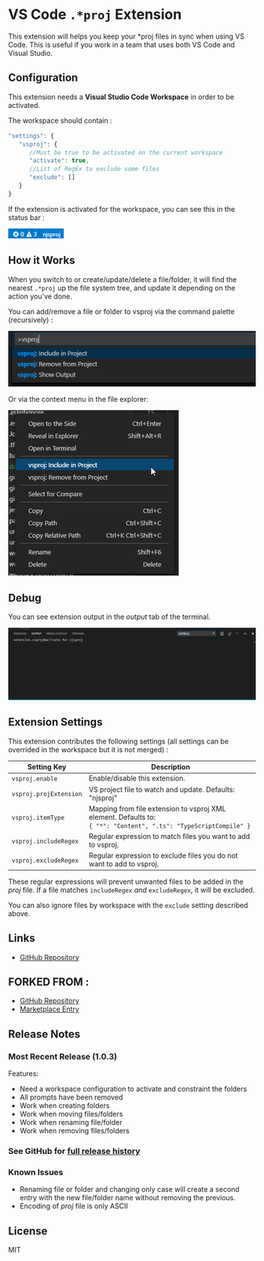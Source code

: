 # VS Code `.*proj` Extension

This extension will helps you keep your *proj files in sync when using VS Code.
This is useful if you work in a team that uses both VS Code and Visual Studio.

## Configuration

This extension needs a __Visual Studio Code Workspace__ in order to be activated.

The workspace should contain :

```javascript
"settings": {
   "vsproj": {
      //Must be true to be activated on the current workspace
      "activate": true,
      //List of RegEx to exclude some files
      "exclude": []
   }
}
```

If the extension is activated for the workspace, you can see this in the status bar :

![Status Bar](img/demo-status-bar.png "Status Bar")

## How it Works

When you switch to or create/update/delete a file/folder, it will find the nearest  `.*proj` up the file system tree, and update it depending on the action you've done.

You can add/remove a file or folder to vsproj via the command palette (recursively) :

![Command Palette](img/demo-command.png "Command Palette")

Or via the context menu in the file explorer:

![Context Menu](img/demo-context-menu.png "Context Menu")

## Debug

You can see extension output in the _output_ tab of the terminal.

![Output](img/demo-output.png "Output")

## Extension Settings

This extension contributes the following settings (all settings can be overrided in the workspace but it is not merged) :

| **Setting Key**         | **Description**
|-------------------------|-----------------
| `vsproj.enable`         | Enable/disable this extension.
| `vsproj.projExtension`  | VS project file to watch and update. Defaults: "njsproj"
| `vsproj.itemType`       | Mapping from file extension to vsproj XML element. Defaults to: <br/> `{ "*": "Content", ".ts": "TypeScriptCompile" }`
| `vsproj.includeRegex`   | Regular expression to match files you want to add to vsproj.
| `vsproj.excludeRegex`   | Regular expression to exclude files you do not want to add to vsproj.


These regular expressions will prevent unwanted files to be added in the _proj_ file. If a file matches `includeRegex` *and* `excludeRegex`, it will be excluded.

You can also ignore files by workspace with the `exclude` setting described above.

## Links

* [GitHub Repository](https://github.com/jRichardeau/vscode-vsproj)

## FORKED FROM :

* [GitHub Repository](https://github.com/azz/vscode-csproj)
* [Marketplace Entry](https://marketplace.visualstudio.com/items?itemName=lucasazzola.vscode-csproj)


## Release Notes

### Most Recent Release (1.0.3)

Features:

* Need a workspace configuration to activate and constraint the folders
* All prompts have been removed
* Work when creating folders
* Work when moving files/folders
* Work when renaming file/folder
* Work when removing files/folders

### See GitHub for [full release history](https://github.com/jRichardeau/vscode-vsproj/releases)

### Known Issues

* Renaming file or folder and changing only case will create a second entry with the new file/folder name without removing the previous.
* Encoding of _proj_ file is only ASCII

## License

MIT
